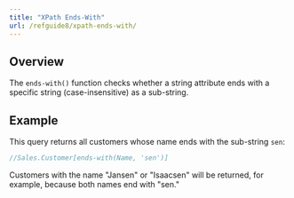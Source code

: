 ```yaml
---
title: "XPath Ends-With"
url: /refguide8/xpath-ends-with/
---
```


## Overview

The `ends-with()` function checks whether a string attribute ends with a specific string (case-insensitive) as a sub-string.

## Example

This query returns all customers whose name ends with the sub-string `sen`:

```java
//Sales.Customer[ends-with(Name, 'sen')]
```

Customers with the name "Jansen" or "Isaacsen" will be returned, for example, because both names end with "sen."
